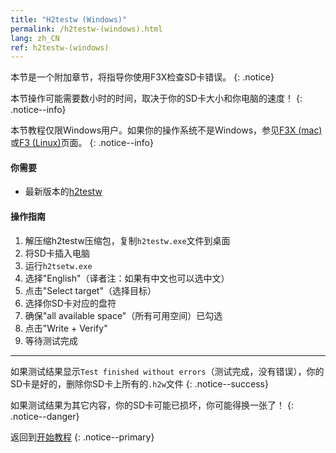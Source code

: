 ```yaml
---
title: "H2testw (Windows)"
permalink: /h2testw-(windows).html
lang: zh_CN
ref: h2testw-(windows)
---
```


本节是一个附加章节，将指导你使用F3X检查SD卡错误。
{: .notice}

本节操作可能需要数小时的时间，取决于你的SD卡大小和你电脑的速度！
{: .notice--info}

本节教程仅限Windows用户。如果你的操作系统不是Windows，参见[F3X (mac)](f3x-(mac))或[F3 (Linux)](f3-(linux))页面。
{: .notice--info}

#### 你需要

* 最新版本的[h2testw](http://www.heise.de/ct/Redaktion/bo/downloads/h2testw_1.4.zip)

#### 操作指南

1. 解压缩h2testw压缩包，复制`h2testw.exe`文件到桌面
2. 将SD卡插入电脑
3. 运行`h2tsetw.exe`
4. 选择"English"（译者注：如果有中文也可以选中文）
5. 点击"Select target"（选择目标）
6. 选择你SD卡对应的盘符
7. 确保"all available space"（所有可用空间）已勾选
8. 点击"Write + Verify"
9. 等待测试完成

---

如果测试结果显示`Test finished without errors`（测试完成，没有错误），你的SD卡是好的，删除你SD卡上所有的`.h2w`文件
{: .notice--success}

如果测试结果为其它内容，你的SD卡可能已损坏，你可能得换一张了！
{: .notice--danger}

返回到[开始教程](get-started)
{: .notice--primary}
